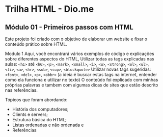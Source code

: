 # Trilha HTML - Dio.me
## Módulo 01 - Primeiros passos com HTML

Este projeto foi criado com o objetivo de elaborar um website e fixar o conteúdo prático sobre HTML.

Modulo 1
Aqui, você encontrará vários exemplos de código e explicações sobre diferentes aspectos do HTML,
Utilizar todas as tags explicadas nas aulas: `<h1>` até `<h6>`, `<p>`, `<mark>`, `<small>`, `<i>`, `<u>`, `<strong>`, `<ol>`, `<ul>`, `<li>`, `<a>`, `<hr>`, `<sub>`, `<sup>`, `<blockquote>`
Utilizar novas tags sugeridas: `<font>`, `<del>`, `<p>`, `<abbr>` (a ideia é buscar estas tags na internet, entender como ela funciona e utilizar no texto)
O conteúdo foi explicado com minhas próprias palavras e tambem com algumas dicas de sites que estão descrito nas referências.

Tópicos que foram abordando:
- História dos computadores;
- Clients e servers;
- Estrutura básica do HTML;
- Listas ordenadas e não ordenada e
- Referências




